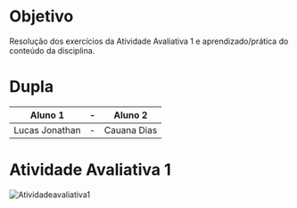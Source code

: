 # Objetivo
Resolução dos exercícios da Atividade Avaliativa 1 e aprendizado/prática do conteúdo da disciplina.

# Dupla
| **Aluno 1** |     -     | **Aluno 2** | 
|:------:|:------:|:------:|
|Lucas Jonathan|     -     |Cauana Dias|

# Atividade Avaliativa 1 

![Atividadeavaliativa1](https://user-images.githubusercontent.com/111617449/198360766-bd419f17-e812-4c36-a110-3128e848f60e.jpg)


